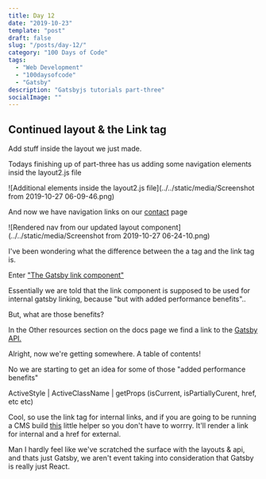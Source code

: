 ```yaml
---
title: Day 12
date: "2019-10-23"
template: "post"
draft: false
slug: "/posts/day-12/"
category: "100 Days of Code"
tags:
  - "Web Development"
  - "100daysofcode"
  - "Gatsby"
description: "Gatsbyjs tutorials part-three"
socialImage: ""
---
```


## Continued layout & the Link tag

Add stuff inside the layout we just made.

Todays finishing up of part-three has us adding some navigation elements insid the layout2.js file

![Additional elements inside the layout2.js file](../../static/media/Screenshot from 2019-10-27 06-09-46.png)
 

And now we have navigation links on our [contact](/contact) page

![Rendered nav from our updated layout component](../../static/media/Screenshot from 2019-10-27 06-24-10.png)

I've been wondering what the difference between the a tag and the link tag is. 

Enter <a href="https://www.gatsbyjs.org/docs/linking-between-pages/">"The Gatsby link component"</a>

Essentially we are told that the link component is supposed to be used for internal gatsby linking, because "but with added performance benefits"..

But, what are those benefits?

In the Other resources section on the docs page we find a link to the <a href="https://www.gatsbyjs.org/docs/gatsby-link/">Gatsby API.</a>

Alright, now we're getting somewhere. A table of contents!

No we are starting to get an idea for some of those "added performance benefits"

ActiveStyle | ActiveClassName | getProps (isCurrent, isPartiallyCurent, href, etc etc)

Cool, so use the link tag for internal links, and if you are going to be running a CMS build <a href="https://www.gatsbyjs.org/docs/gatsby-link/#reminder-use-link-only-for-internal-links">this</a> little helper so you don't have to worrry. It'll render a link for internal and a href for external.

Man I hardly feel like we've scratched the surface with the layouts & api, and thats just Gatsby, we aren't event taking into consideration that Gatsby is really just React.